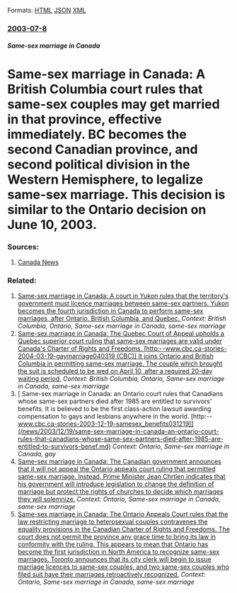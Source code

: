 
Formats: [HTML](/news/2003/07/8/same-sex-marriage-in-canada-a-british-columbia-court-rules-that-same-sex-couples-may-get-married-in-that-province-effective-immediately.html)  [JSON](/news/2003/07/8/same-sex-marriage-in-canada-a-british-columbia-court-rules-that-same-sex-couples-may-get-married-in-that-province-effective-immediately.json)  [XML](/news/2003/07/8/same-sex-marriage-in-canada-a-british-columbia-court-rules-that-same-sex-couples-may-get-married-in-that-province-effective-immediately.xml)  

### [2003-07-8](/news/2003/07/8/index.md)

##### Same-sex marriage in Canada
#  Same-sex marriage in Canada: A British Columbia court rules that same-sex couples may get married in that province, effective immediately. BC becomes the second Canadian province, and second political division in the Western Hemisphere, to legalize same-sex marriage. This decision is similar to the Ontario decision on June 10, 2003. 




### Sources:

1. [Canada News](http://cnews.canoe.ca/CNEWS/Canada/2003/07/08/130210-cp.html)

### Related:

1. [ Same-sex marriage in Canada: A court in Yukon rules that the territory's government must licence marriages between same-sex partners. Yukon becomes the fourth jurisdiction in Canada to perform same-sex marriages, after Ontario, British Columbia, and Quebec. ](/news/2004/07/14/same-sex-marriage-in-canada-a-court-in-yukon-rules-that-the-territory-s-government-must-licence-marriages-between-same-sex-partners-yukon.md) _Context: British Columbia, Ontario, Same-sex marriage in Canada, same-sex marriage_
2. [ Same-sex marriage in Canada: The Quebec Court of Appeal upholds a Quebec superior court ruling that same-sex marriages are valid under Canada's Charter of Rights and Freedoms. [http:--www.cbc.ca-stories-2004-03-19-gaymarriage040319 (CBC)] It joins Ontario and British Columbia in permitting same-sex marriage. The couple which brought the suit is scheduled to be wed on April 10, after a required 20-day waiting period.](/news/2004/03/19/same-sex-marriage-in-canada-the-quebec-court-of-appeal-upholds-a-quebec-superior-court-ruling-that-same-sex-marriages-are-valid-under-cana.md) _Context: British Columbia, Ontario, Same-sex marriage in Canada, same-sex marriage_
3. [ Same-sex marriage in Canada: an Ontario court rules that Canadians whose same-sex partners died after 1985 are entitled to survivors' benefits. It is believed to be the first class-action lawsuit awarding compensation to gays and lesbians anywhere in the world. [http:--www.cbc.ca-stories-2003-12-19-samesex_benefits031219]](/news/2003/12/19/same-sex-marriage-in-canada-an-ontario-court-rules-that-canadians-whose-same-sex-partners-died-after-1985-are-entitled-to-survivors-benef.md) _Context: Ontario, Same-sex marriage in Canada, gay_
4. [ Same-sex marriage in Canada: The Canadian government announces that it will not appeal the Ontario appeals court ruling that permitted same-sex marriage. Instead, Prime Minister Jean Chrtien indicates that his government will introduce legislation to change the definition of marriage but protect the rights of churches to decide which marriages they will solemnize.](/news/2003/06/17/same-sex-marriage-in-canada-the-canadian-government-announces-that-it-will-not-appeal-the-ontario-appeals-court-ruling-that-permitted-same.md) _Context: Ontario, Same-sex marriage in Canada, same-sex marriage_
5. [ Same-sex marriage in Canada: The Ontario Appeals Court rules that the law restricting marriage to heterosexual couples contravenes the equality provisions in the Canadian Charter of Rights and Freedoms. The court does not permit the province any grace time to bring its law in conformity with the ruling. This appears to mean that Ontario has become the first jurisdiction in North America to recognize same-sex marriages. Toronto announces that its city clerk will begin to issue marriage licences to same-sex couples, and two same-sex couples who filed suit have their marriages retroactively recognized.](/news/2003/06/10/same-sex-marriage-in-canada-the-ontario-appeals-court-rules-that-the-law-restricting-marriage-to-heterosexual-couples-contravenes-the-equa.md) _Context: Ontario, Same-sex marriage in Canada, same-sex marriage_
